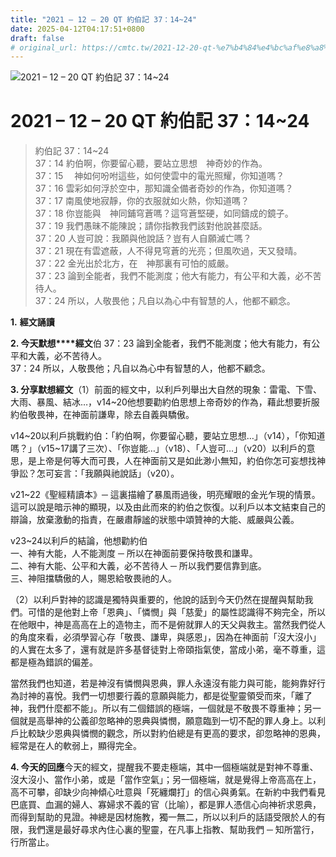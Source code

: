 ```yaml
---
title: "2021 – 12 – 20 QT 約伯記 37：14~24"
date: 2025-04-12T04:17:51+0800
draft: false
# original_url: https://cmtc.tw/2021-12-20-qt-%e7%b4%84%e4%bc%af%e8%a8%98-37%ef%bc%9a1424
---
```


![2021 – 12 – 20 QT 約伯記 37：14~24](/images/qt.jpg   "2021 – 12 – 20 QT 約伯記 37：14~24")

# 2021 – 12 – 20 QT 約伯記 37：14~24

> 約伯記 37：14~24  
> 37：14 約伯啊，你要留心聽，要站立思想　神奇妙的作為。  
> 37：15 　神如何吩咐這些，如何使雲中的電光照耀，你知道嗎？  
> 37：16 雲彩如何浮於空中，那知識全備者奇妙的作為，你知道嗎？  
> 37：17 南風使地寂靜，你的衣服就如火熱，你知道嗎？  
> 37：18 你豈能與　神同鋪穹蒼嗎？這穹蒼堅硬，如同鑄成的鏡子。  
> 37：19 我們愚昧不能陳說；請你指教我們該對他說甚麼話。  
> 37：20 人豈可說：我願與他說話？豈有人自願滅亡嗎？  
> 37：21 現在有雲遮蔽，人不得見穹蒼的光亮；但風吹過，天又發晴。  
> 37：22 金光出於北方，在　神那裏有可怕的威嚴。  
> 37：23 論到全能者，我們不能測度；他大有能力，有公平和大義，必不苦待人。  
> 37：24 所以，人敬畏他；凡自以為心中有智慧的人，他都不顧念。

**1.** **經文誦讀**

**2. 今天默想****經文**伯 37：23 論到全能者，我們不能測度；他大有能力，有公平和大義，必不苦待人。  
37：24 所以，人敬畏他；凡自以為心中有智慧的人，他都不顧念。

**3. 分享默想經文**（1）前面的經文中，以利戶列舉出大自然的現象：雷電、下雪、大雨、暴風、結冰…，v14~20他想要勸約伯思想上帝奇妙的作為，藉此想要折服約伯敬畏神，在神面前謙卑，除去自義與驕傲。

v14~20以利戶挑戰約伯：「約伯啊，你要留心聽，要站立思想…」（v14），「你知道嗎？」（v15~17講了三次）、「你豈能…」（v18）、「人豈可…」（v20）以利戶的意思，是上帝是何等大而可畏，人在神面前又是如此渺小無知，約伯你怎可妄想找神爭訟？怎可妄言：「我願與祂說話」（v20）。

v21~22《聖經精讀本》─ 這裏描繪了暴風雨過後，明亮耀眼的金光乍現的情景。這可以說是暗示神的顯現，以及由此而來的約伯之恢復。以利戶以本文結束自己的辯論，放棄激動的指責，在嚴肅靜謐的狀態中頌贊神的大能、威嚴與公義。

v23~24以利戶的結論，他想勸約伯  
一、神有大能，人不能測度 ─ 所以在神面前要保持敬畏和謙卑。  
二、神有大能、公平和大義，必不苦待人 ─ 所以我們要信靠到底。  
三、神阻擋驕傲的人，賜恩給敬畏祂的人。

（2）以利戶對神的認識是獨特與重要的，他說的話到今天仍然在提醒與幫助我們。可惜的是他對上帝「恩典」、「憐憫」與「慈愛」的屬性認識得不夠完全，所以在他眼中，神是高高在上的造物主，而不是俯就罪人的天父與救主。當然我們從人的角度來看，必須學習心存「敬畏、謙卑，與感恩」，因為在神面前「沒大沒小」的人實在太多了，還有就是許多基督徒對上帝頤指氣使，當成小弟，毫不尊重，這都是極為錯誤的偏差。

當然我們也知道，若是神沒有憐憫與恩典，罪人永遠沒有能力與可能，能夠靠好行為討神的喜悅。我們一切想要行義的意願與能力，都是從聖靈領受而來，「離了神，我們什麼都不能」。所以有二個錯誤的極端，一個就是不敬畏不尊重神；另一個就是高舉神的公義卻忽略神的恩典與憐憫，願意臨到一切不配的罪人身上。以利戶比較缺少恩典與憐憫的觀念，所以對約伯總是有更高的要求，卻忽略神的恩典，經常是在人的軟弱上，顯得完全。

**4. 今天的回應**今天的經文，提醒我不要走極端，其中一個極端就是對神不尊重、沒大沒小、當作小弟，或是「當作空氣」；另一個極端，就是覺得上帝高高在上，高不可攀，卻缺少向神傾心吐意與「死纏爛打」的信心與勇氣。在新約中我們看見巴底買、血漏的婦人、寡婦求不義的官（比喻），都是罪人憑信心向神祈求恩典，而得到幫助的見證。神總是因材施教，獨一無二，所以以利戶的話語受限於人的有限，我們還是最好尋求內住心裏的聖靈，在凡事上指教、幫助我們 ─ 知所當行，行所當止。